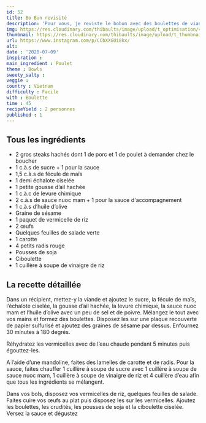 ```yaml
---
id: 52
title: Bo Bun revisité
description: 'Pour vous, je reviste le bobun avec des boulettes de viande maison.'
img: https://res.cloudinary.com/thibaults/image/upload/t_optimisation/v1600509111/Recipes/20200709_bobun.jpg
thumbnail: https://res.cloudinary.com/thibaults/image/upload/t_thumbnail_josie/v1600509111/Recipes/20200709_bobun.jpg
url: https://www.instagram.com/p/CCbXXGUi8kx/
alt: 
date : '2020-07-09'
inspiration :
main_ingredient : Poulet
theme : Bowls
sweety_salty : 
veggie : 
country : Vietnam
difficulty : Facile
with : Boulette
time : 45
recipeYield : 2 personnes
published : 1
---
```


## Tous les ingrédients
 - 2 gros steaks hachés dont 1 de porc et 1 de poulet à demander chez le boucher
 - 1 c.à.s de sucre + 1 pour la sauce
 - 1,5 c.à.s de fécule de maïs
 - 1 demi échalote ciselée
 - 1 petite gousse d’ail hachée
 - 1 c.à.c de levure chimique
 - 2 c.à.s de sauce nuoc mam + 1 pour la sauce d'accompagnement
 - 1 c.à.s d’huile d’olive
 - Graine de sésame
 - 1 paquet de vermicelle de riz
 - 2 œufs
 - Quelques feuilles de salade verte
 - 1 carotte
 - 4 petits radis rouge
 - Pousses de soja
 - Ciboulette
 - 1 cuillère à soupe de vinaigre de riz

## La recette détaillée
Dans un récipient, mettez-y la viande et ajoutez le sucre, la fécule de maïs, l’échalote ciselée, la gousse d’ail hachée, la levure chimique, la sauce nuoc mam et l’huile d’olive avec un peu de sel et de poivre. Mélangez le tout avec vos mains et formez des boulettes. Disposez les sur une plaque recouverte de papier sulfurisé et ajoutez des graines de sésame par dessus. Enfournez 30 minutes à 180 degrés. 

Réhydratez les vermicelles avec de l’eau chaude pendant 5 minutes puis égouttez-les. 

A l’aide d’une mandoline, faites des lamelles de carotte et de radis. Pour la sauce, faites chauffer 1 cuillère à soupe de sucre avec 1 cuillère à soupe de sauce nuoc mam, 1 cuillère à soupe de vinaigre de riz et 4 cuillère d’eau afin que tous les ingrédients se mélangent.

Dans vos bols, disposez vos vermicelles de riz, quelques feuilles de salade. Faites cuire vos œufs au plat puis disposez les sur les vermicelles. Ajoutez les boulettes, les crudités, les pousses de soja et la ciboulette ciselée. Versez la sauce et dégustez 